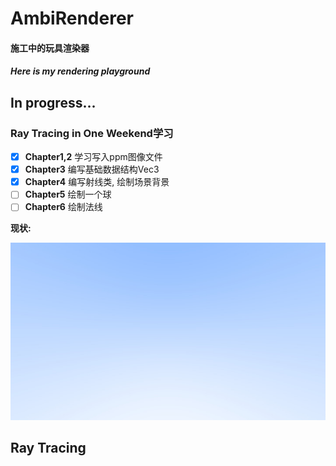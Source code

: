 ﻿# AmbiRenderer
#### 施工中的玩具渲染器

#### *Here is my rendering playground*

## In progress...

### Ray Tracing in One Weekend学习

- [x] **Chapter1,2** 学习写入ppm图像文件
- [x] **Chapter3** 编写基础数据结构Vec3
- [x] **Chapter4** 编写射线类, 绘制场景背景
- [ ] **Chapter5** 绘制一个球
- [ ] **Chapter6** 绘制法线

**现状:**

![Result](doc/Chapter4_result.jpg)

## Ray Tracing